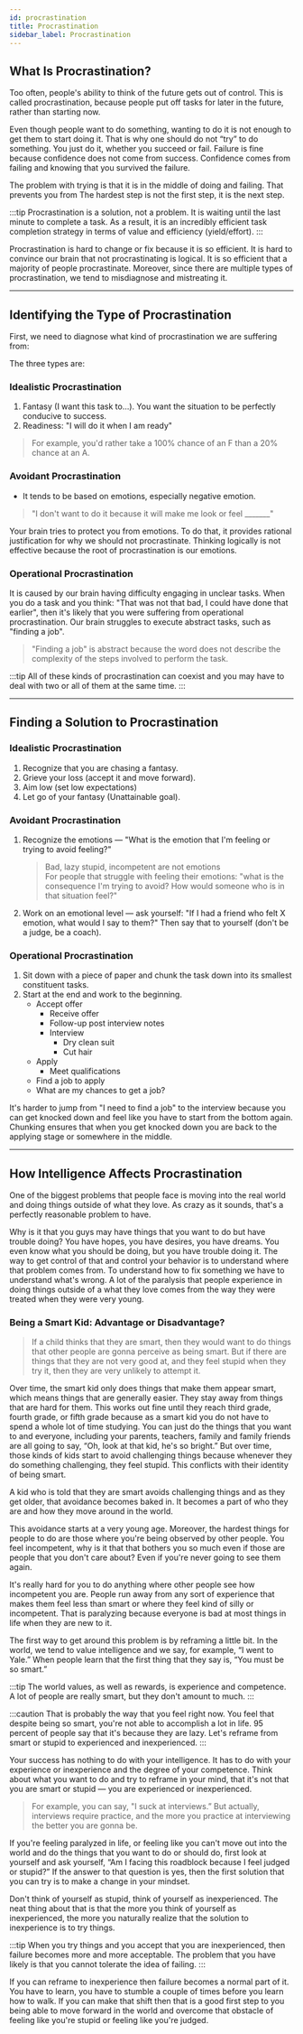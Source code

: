 ```yaml
---
id: procrastination
title: Procrastination
sidebar_label: Procrastination
---
```


## What Is Procrastination?
Too often, people's ability to think of the future gets out of control. This is called procrastination, because people put off tasks for later in the future, rather than starting now.

Even though people want to do something, wanting to do it is not enough to get them to start doing it. That is why one should do not “try” to do something. You just do it, whether you succeed or fail. Failure is fine because confidence does not come from success. Confidence comes from failing and knowing that you survived the failure.

The problem with trying is that it is in the middle of doing and failing. That prevents you from The hardest step is not the first step, it is the next step.

:::tip
Procrastination is a solution, not a problem. It is waiting until the last minute to complete a task. As a result, it is an incredibly efficient task completion strategy in terms of value and efficiency (yield/effort).
:::

Procrastination is hard to change or fix because it is so efficient. It is hard to convince our brain that not procrastinating is logical. It is so efficient that a majority of people procrastinate. Moreover, since there are multiple types of procrastination, we tend to misdiagnose and mistreating it.

---

## Identifying the Type of Procrastination
First, we need to diagnose what kind of procrastination we are suffering from:

The three types are:

### Idealistic Procrastination
1. Fantasy (I want this task to...). You want the situation to be perfectly conducive to success.
2. Readiness: "I will do it when I am ready"

> For example, you'd rather take a 100% chance of an F than a 20% chance at an A.

### Avoidant Procrastination
* It tends to be based on emotions, especially negative emotion.

> "I don't want to do it because it will make me look or feel _______"

Your brain tries to protect you from emotions. To do that, it provides rational justification for why we should not procrastinate. Thinking logically is not effective because the root of procrastination is our emotions.

### Operational Procrastination
It is caused by our brain having difficulty engaging in unclear tasks. When you do a task and you think: "That was not that bad, I could have done that earlier", then it's likely that you were suffering from operational procrastination. Our brain struggles to execute abstract tasks, such as "finding a job".

> "Finding a job" is abstract because the word does not describe the complexity of the steps involved to perform the task.

:::tip
All of these kinds of procrastination can coexist and you may have to deal with two or all of them at the same time.
:::

---

## Finding a Solution to Procrastination
### Idealistic Procrastination
1. Recognize that you are chasing a fantasy.
2. Grieve your loss (accept it and move forward).
3. Aim low (set low expectations)
4. Let go of your fantasy (Unattainable goal).

### Avoidant Procrastination
1. Recognize the emotions — "What is the emotion that I'm feeling or trying to avoid feeling?"
    > Bad, lazy stupid, incompetent are not emotions  
    > For people that struggle with feeling their emotions: "what is the consequence I'm trying to avoid? How would someone who is in that situation feel?"
2. Work on an emotional level — ask yourself: "If I had a friend who felt X emotion, what would I say to them?" Then say that to yourself (don't be a judge, be a coach).

### Operational Procrastination
1. Sit down with a piece of paper and chunk the task down into its smallest constituent tasks.
2. Start at the end and work to the beginning.
    * Accept offer
        * Receive offer
        * Follow-up post interview notes
        * Interview
            * Dry clean suit
            * Cut hair
    * Apply
        * Meet qualifications
    * Find a job to apply
    * What are my chances to get a job?

It's harder to jump from "I need to find a job" to the interview because you can get knocked down and feel like you have to start from the bottom again. Chunking ensures that when you get knocked down you are back to the applying stage or somewhere in the middle.

---

## How Intelligence Affects Procrastination
One of the biggest problems that people face is moving into the real world and doing things outside of what they love. As crazy as it sounds, that's a perfectly reasonable problem to have.

Why is it that you guys may have things that you want to do but have trouble doing? You have hopes, you have desires, you have dreams. You even know what you should be doing, but you have trouble doing it. The way to get control of that and control your behavior is to understand where that problem comes from. To understand how to fix something we have to understand what's wrong. A lot of the paralysis that people experience in doing things outside of a what they love comes from the way they were treated when they were very young.

### Being a Smart Kid: Advantage or Disadvantage?
> If a child thinks that they are smart, then they would want to do things that other people are gonna perceive as being smart. But if there are things that they are not very good at, and they feel stupid when they try it, then they are very unlikely to attempt it.

Over time, the smart kid only does things that make them appear smart, which means things that are generally easier. They stay away from things that are hard for them. This works out fine until they reach third grade, fourth grade, or fifth grade because as a smart kid you do not have to spend a whole lot of time studying. You can just do the things that you want to and everyone, including your parents, teachers, family and family friends are all going to say, “Oh, look at that kid, he's so bright.” But over time, those kinds of kids start to avoid challenging things because whenever they do something challenging, they feel stupid. This conflicts with their identity of being smart.

A kid who is told that they are smart avoids challenging things and as they get older, that avoidance becomes baked in. It becomes a part of who they are and how they move around in the world.

This avoidance starts at a very young age. Moreover, the hardest things for people to do are those where you're being observed by other people. You feel incompetent, why is it that that bothers you so much even if those are people that you don't care about? Even if you're never going to see them again.

It's really hard for you to do anything where other people see how incompetent you are. People run away from any sort of experience that makes them feel less than smart or where they feel kind of silly or incompetent. That is paralyzing because everyone is bad at most things in life when they are new to it.

The first way to get around this problem is by reframing a little bit. In the world, we tend to value intelligence and we say, for example, “I went to Yale.” When people learn that the first thing that they say is, “You must be so smart.”

:::tip
The world values, as well as rewards, is experience and competence. A lot of people are really smart, but they don't amount to much.
:::

:::caution
That is probably the way that you feel right now. You feel that despite being so smart, you're not able to accomplish a lot in life. 95 percent of people say that it's because they are lazy. Let's reframe from smart or stupid to experienced and inexperienced.
:::

Your success has nothing to do with your intelligence. It has to do with your experience or inexperience and the degree of your competence. Think about what you want to do and try to reframe in your mind, that it's not that you are smart or stupid — you are experienced or inexperienced.

> For example, you can say, "I suck at interviews.” But actually, interviews require practice, and the more you practice at interviewing the better you are gonna be.

If you're feeling paralyzed in life, or feeling like you can't move out into the world and do the things that you want to do or should do, first look at yourself and ask yourself, “Am I facing this roadblock because I feel judged or stupid?” If the answer to that question is yes, then the first solution that you can try is to make a change in your mindset.

Don't think of yourself as stupid, think of yourself as inexperienced. The neat thing about that is that the more you think of yourself as inexperienced, the more you naturally realize that the solution to inexperience is to try things.

:::tip
When you try things and you accept that you are inexperienced, then failure becomes more and more acceptable. The problem that you have likely is that you cannot tolerate the idea of failing.
:::

If you can reframe to inexperience then failure becomes a normal part of it. You have to learn, you have to stumble a couple of times before you learn how to walk. If you can make that shift then that is a good first step to you being able to move forward in the world and overcome that obstacle of feeling like you're stupid or feeling like you're judged.